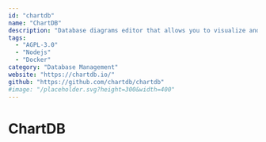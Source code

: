 ```yaml
---
id: "chartdb"
name: "ChartDB"
description: "Database diagrams editor that allows you to visualize and design your DB with a single query."
tags:
  - "AGPL-3.0"
  - "Nodejs"
  - "Docker"
category: "Database Management"
website: "https://chartdb.io/"
github: "https://github.com/chartdb/chartdb"
#image: "/placeholder.svg?height=300&width=400"
---
```


# ChartDB
